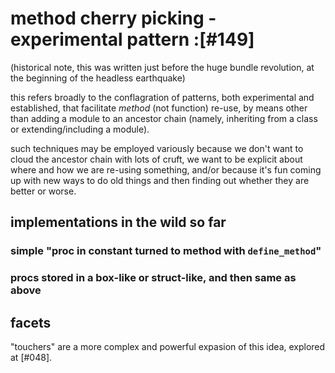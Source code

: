 # method cherry picking - experimental pattern :[#149]

(historical note, this was written just before the huge bundle revolution,
at the beginning of the headless earthquake)

this refers broadly to the conflagration of patterns, both experimental and
established, that facilitate *method* (not function) re-use, by means other
than adding a module to an ancestor chain (namely, inheriting from a class or
extending/including a module).

such techniques may be employed variously because we don't want to cloud
the ancestor chain with lots of cruft, we want to be explicit about where
and how we are re-using something, and/or because it's fun coming up with
new ways to do old things and then finding out whether they are better or
worse.

## implementations in the wild so far

### simple "proc in constant turned to method with `define_method`"

### procs stored in a box-like or struct-like, and then same as above

## facets

"touchers" are a more complex and powerful expasion of this idea, explored
at [#048].
